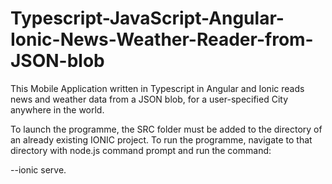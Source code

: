 # Typescript-JavaScript-Angular-Ionic-News-Weather-Reader-from-JSON-blob
This Mobile Application written in Typescript in Angular and Ionic reads news and weather data from a JSON blob, for a user-specified City anywhere in the world.

To launch the programme, the SRC folder must be added to the directory of an already existing IONIC project. To run the programme,
navigate to that directory with node.js command prompt and run the command:

--ionic serve.

